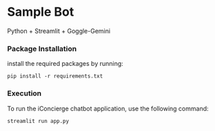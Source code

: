 # Sample Bot

Python + Streamlit + Goggle-Gemini

### Package Installation

install the required packages by running:
```
pip install -r requirements.txt
```

### Execution
To run the iConcierge chatbot application, use the following command:
```
streamlit run app.py
```
